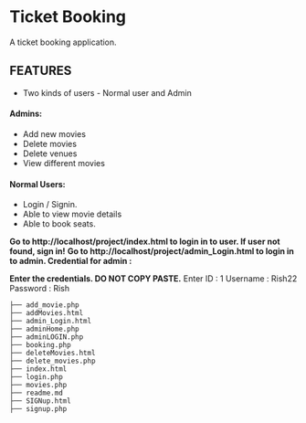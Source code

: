 # Ticket Booking 
A ticket booking application.

## FEATURES 
- Two kinds of users - Normal user and Admin
#### Admins: 
- Add new movies
- Delete movies
- Delete venues
- View different movies
#### Normal Users:
- Login / Signin.
- Able to view movie details
- Able to book seats.




**Go to http://localhost/project/index.html to login in to user. If user not found, sign in!**
**Go to http://localhost/project/admin_Login.html to login in to admin. Credential for admin :**

**Enter the credentials. DO NOT COPY PASTE.**
Enter ID : 1
Username : Rish22
Password : Rish

```
├── add_movie.php
├── addMovies.html
├── admin_Login.html
├── adminHome.php
├── adminLOGIN.php
├── booking.php
├── deleteMovies.html
├── delete_movies.php
├── index.html
├── login.php
├── movies.php
├── readme.md
├── SIGNup.html
├── signup.php


```